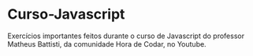 # Curso-Javascript
Exercícios importantes feitos durante o curso de Javascript do professor Matheus Battisti, da comunidade Hora de Codar, no Youtube.
